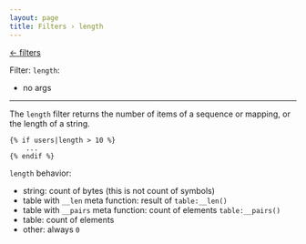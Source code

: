 ```yaml
---
layout: page
title: Filters › length
---
```


[← filters](./../filters.md)

<!-- {% raw %} -->

Filter: `length`:
* no args

---

The `length` filter returns the number of items of a sequence or mapping, or the length of a string.

```twig
{% if users|length > 10 %}
    ...
{% endif %}
```

`length` behavior:
 
* string: count of bytes (this is not count of symbols)
* table with `__len` meta function: result of `table:__len()`
* table with `__pairs` meta function: count of elements `table:__pairs()`
* table: count of elements 
* other: always `0`

<!-- {% endraw %} -->
